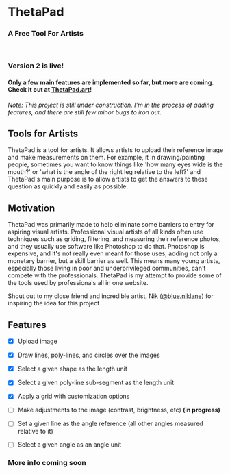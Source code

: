 # ThetaPad
### A Free Tool For Artists
<br/>

### Version 2 is live! 
#### Only a few main features are implemented so far, but more are coming. Check it out at [**ThetaPad.art**](https://thetapad.art/)!

*Note: This project is still under construction. I'm in the process of adding features, and 
there are still few minor bugs to iron out.*

## Tools for Artists
ThetaPad is a tool for artists. It allows artists to upload their reference image and 
make measurements on them. For example, it in drawing/painting people, sometimes you want to know 
things like 'how many eyes wide is the mouth?' or 'what is the angle of the right leg relative 
to the left?' and ThetaPad's main purpose is to allow artists to get the answers to these 
question as quickly and easily as possible.


## Motivation
ThetaPad was primarily made to help eliminate some barriers to entry for aspiring visual artists. 
Professional visual artists of all kinds often use techniques such as griding, filtering, and measuring 
their reference photos, and they usually use software like Photoshop to do that. Photoshop is 
expensive, and it's not really even meant for those uses, adding not only a monetary barrier, but 
a skill barrier as well. This means many young artists, especially those living in poor and 
underprivileged communities, can't compete with the professionals. ThetaPad is my attempt to provide 
some of the tools used by professionals all in one website.



Shout out to my close friend and incredible artist, Nik ([@blue.niklane](https://www.instagram.com/niklane.art/)) for inspiring the idea for this project


## Features

- [x] Upload image
- [x] Draw lines, poly-lines, and circles over the images
- [x] Select a given shape as the length unit
- [x] Select a given poly-line sub-segment as the length unit
- [x] Apply a grid with customization options
- [ ] Make adjustments to the image (contrast, brightness, etc) **(in progress)**
- [ ] Set a given line as the angle reference (all other angles measured relative to it)
- [ ] Select a given angle as an angle unit


### More info coming soon
